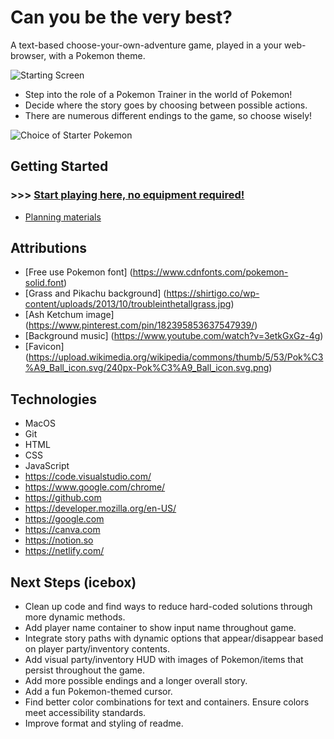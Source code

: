 # Can you be the very best?

A text-based choose-your-own-adventure game, played in a your web-browser, with a Pokemon theme.


![Starting Screen](https://img1.wsimg.com/isteam/ip/1da0c1d6-0276-4dec-be05-23cf138b20ca/Screenshot%202024-01-05%20at%2010.20.16%E2%80%AFAM.png)


* Step into the role of a Pokemon Trainer in the world of Pokemon!
* Decide where the story goes by choosing between possible actions.
* There are numerous different endings to the game, so choose wisely!

![Choice of Starter Pokemon](https://img1.wsimg.com/isteam/ip/1da0c1d6-0276-4dec-be05-23cf138b20ca/Screenshot%202024-01-05%20at%2010.20.46%E2%80%AFAM.png)


## Getting Started

### >>> [Start playing here, no equipment required!](https://gotta-choose-em-all.netlify.app/)
* [Planning materials](https://llihwerd.notion.site/SEI-Unit-1-Project-Browser-Game-88c23e74f0484101b3d9b6225877676c)

## Attributions

* [Free use Pokemon font] (https://www.cdnfonts.com/pokemon-solid.font)
* [Grass and Pikachu background] (https://shirtigo.co/wp-content/uploads/2013/10/troubleinthetallgrass.jpg)
* [Ash Ketchum image] (https://www.pinterest.com/pin/182395853637547939/)
* [Background music] (https://www.youtube.com/watch?v=3etkGxGz-4g)
* [Favicon] (https://upload.wikimedia.org/wikipedia/commons/thumb/5/53/Pok%C3%A9_Ball_icon.svg/240px-Pok%C3%A9_Ball_icon.svg.png)


## Technologies

* MacOS
* Git
* HTML
* CSS
* JavaScript
* https://code.visualstudio.com/
* https://www.google.com/chrome/
* https://github.com
* https://developer.mozilla.org/en-US/
* https://google.com
* https://canva.com
* https://notion.so
* https://netlify.com/


## Next Steps (icebox)

* Clean up code and find ways to reduce hard-coded solutions through more dynamic methods.
* Add player name container to show input name throughout game.
* Integrate story paths with dynamic options that appear/disappear based on player party/inventory contents. 
* Add visual party/inventory HUD with images of Pokemon/items that persist throughout the game.
* Add more possible endings and a longer overall story.
* Add a fun Pokemon-themed cursor.
* Find better color combinations for text and containers. Ensure colors meet accessibility standards.
* Improve format and styling of readme.